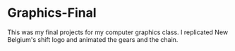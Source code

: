 Graphics-Final
==============

This was my final projects for my computer graphics class. I replicated New Belgium's shift logo and animated the gears and the chain.
